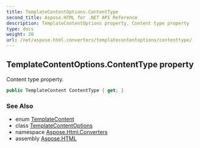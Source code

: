 ```yaml
---
title: TemplateContentOptions.ContentType
second_title: Aspose.HTML for .NET API Reference
description: TemplateContentOptions property. Content type property
type: docs
weight: 20
url: /net/aspose.html.converters/templatecontentoptions/contenttype/
---
```

## TemplateContentOptions.ContentType property

Content type property.

```csharp
public TemplateContent ContentType { get; }
```

### See Also

* enum [TemplateContent](../../templatecontent/)
* class [TemplateContentOptions](../)
* namespace [Aspose.Html.Converters](../../../aspose.html.converters/)
* assembly [Aspose.HTML](../../../)
